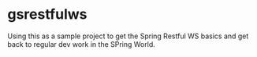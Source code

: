 # gsrestfulws

Using this as a sample project to get the Spring Restful WS basics and get back to regular dev work in the SPring World.
